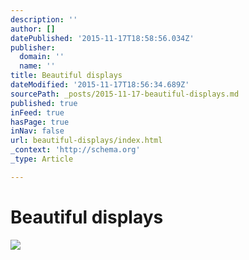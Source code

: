 ```yaml
---
description: ''
author: []
datePublished: '2015-11-17T18:58:56.034Z'
publisher:
  domain: ''
  name: ''
title: Beautiful displays
dateModified: '2015-11-17T18:56:34.689Z'
sourcePath: _posts/2015-11-17-beautiful-displays.md
published: true
inFeed: true
hasPage: true
inNav: false
url: beautiful-displays/index.html
_context: 'http://schema.org'
_type: Article

---
```

# Beautiful displays
![](https://the-grid-user-content.s3-us-west-2.amazonaws.com/9fc29e2b-2c9d-4734-9db3-31b3d9a760aa.png)